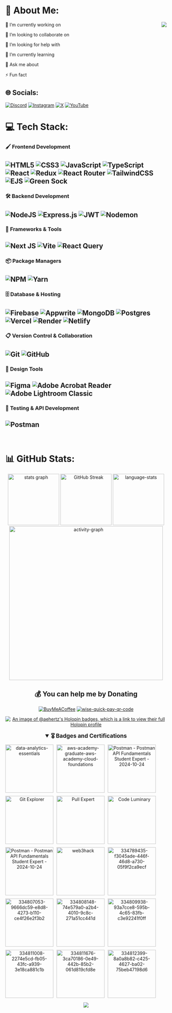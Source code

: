 # 💫 About Me:
 <img align="right" src="https://github.com/user-attachments/assets/d123f961-bcea-40e7-8d61-251fa3584638">


 🔭 I’m currently working on
 
 👯 I’m looking to collaborate on
 
 🤝 I’m looking for help with
 
 🌱 I’m currently learning
 
 💬 Ask me about
 
 ⚡ Fun fact




## 🌐 Socials:

<p align="start">
  <a href="https://discord.gg/JTF7tMD"><img src="https://img.shields.io/badge/Discord-%235865F2.svg?style=for-the-badge&logo=discord&logoColor=white" alt="Discord"/></a>
  <a href="https://instagram.com/playinhertz"><img src="https://img.shields.io/badge/Instagram-%23E4405F.svg?style=for-the-badge&logo=Instagram&logoColor=white" alt="Instagram"/></a>
  <a href="https://x.com/Abhi_Hertz"><img src="https://img.shields.io/badge/X-%23000000.svg?style=for-the-badge&logo=X&logoColor=white" alt="X"/></a>
  <a href="https://youtube.com/@@playinhertz"><img src="https://img.shields.io/badge/YouTube-%23FF0000.svg?style=for-the-badge&logo=YouTube&logoColor=white" alt="YouTube"/></a>
</p>
 

# 💻 Tech Stack:


### 🖌️ **Frontend Development**
![HTML5](https://img.shields.io/badge/html5-%23E34F26.svg?style=for-the-badge&logo=html5&logoColor=white)
![CSS3](https://img.shields.io/badge/css3-%231572B6.svg?style=for-the-badge&logo=css3&logoColor=white)
![JavaScript](https://img.shields.io/badge/javascript-%23323330.svg?style=for-the-badge&logo=javascript&logoColor=%23F7DF1E)
![TypeScript](https://img.shields.io/badge/typescript-%23007ACC.svg?style=for-the-badge&logo=typescript&logoColor=white)
![React](https://img.shields.io/badge/react-%2320232a.svg?style=for-the-badge&logo=react&logoColor=%2361DAFB)
![Redux](https://img.shields.io/badge/redux-%23593d88.svg?style=for-the-badge&logo=redux&logoColor=white)
![React Router](https://img.shields.io/badge/React_Router-CA4245?style=for-the-badge&logo=react-router&logoColor=white)
![TailwindCSS](https://img.shields.io/badge/tailwindcss-%2338B2AC.svg?style=for-the-badge&logo=tailwind-css&logoColor=white)
![EJS](https://img.shields.io/badge/ejs-%23B4CA65.svg?style=for-the-badge&logo=ejs&logoColor=black)
![Green Sock](https://img.shields.io/badge/green%20sock-88CE02?style=for-the-badge&logo=greensock&logoColor=white)
----

### 🛠️ **Backend Development**
![NodeJS](https://img.shields.io/badge/node.js-6DA55F?style=for-the-badge&logo=node.js&logoColor=white)
![Express.js](https://img.shields.io/badge/express.js-%23404d59.svg?style=for-the-badge&logo=express&logoColor=%2361DAFB)
![JWT](https://img.shields.io/badge/JWT-black?style=for-the-badge&logo=JSON%20web%20tokens)
![Nodemon](https://img.shields.io/badge/NODEMON-%23323330.svg?style=for-the-badge&logo=nodemon&logoColor=%BBDEAD)
----

### 🚀 **Frameworks & Tools**
![Next JS](https://img.shields.io/badge/Next-black?style=for-the-badge&logo=next.js&logoColor=white)
![Vite](https://img.shields.io/badge/vite-%23646CFF.svg?style=for-the-badge&logo=vite&logoColor=white)
![React Query](https://img.shields.io/badge/-React%20Query-FF4154?style=for-the-badge&logo=react%20query&logoColor=white)
----
### 📦 **Package Managers**
![NPM](https://img.shields.io/badge/NPM-%23CB3837.svg?style=for-the-badge&logo=npm&logoColor=white)
![Yarn](https://img.shields.io/badge/yarn-%232C8EBB.svg?style=for-the-badge&logo=yarn&logoColor=white)
----

### 🗄️ **Database & Hosting**
![Firebase](https://img.shields.io/badge/firebase-%23039BE5.svg?style=for-the-badge&logo=firebase)
![Appwrite](https://img.shields.io/badge/Appwrite-%23FD366E.svg?style=for-the-badge&logo=appwrite&logoColor=white)
![MongoDB](https://img.shields.io/badge/MongoDB-%234ea94b.svg?style=for-the-badge&logo=mongodb&logoColor=white)
![Postgres](https://img.shields.io/badge/postgres-%23316192.svg?style=for-the-badge&logo=postgresql&logoColor=white)
![Vercel](https://img.shields.io/badge/vercel-%23000000.svg?style=for-the-badge&logo=vercel&logoColor=white)
![Render](https://img.shields.io/badge/Render-%46E3B7.svg?style=for-the-badge&logo=render&logoColor=white)
![Netlify](https://img.shields.io/badge/netlify-%23000000.svg?style=for-the-badge&logo=netlify&logoColor=#00C7B7)
----

### 📋 **Version Control & Collaboration**
![Git](https://img.shields.io/badge/git-%23F05033.svg?style=for-the-badge&logo=git&logoColor=white)
![GitHub](https://img.shields.io/badge/github-%23121011.svg?style=for-the-badge&logo=github&logoColor=white)
----

### 🧰 **Design Tools**
![Figma](https://img.shields.io/badge/figma-%23F24E1E.svg?style=for-the-badge&logo=figma&logoColor=white)
![Adobe Acrobat Reader](https://img.shields.io/badge/Adobe%20Acrobat%20Reader-EC1C24.svg?style=for-the-badge&logo=Adobe%20Acrobat%20Reader&logoColor=white)
![Adobe Lightroom Classic](https://img.shields.io/badge/Adobe%20Lightroom%20Classic-31A8FF.svg?style=for-the-badge&logo=Adobe%20Lightroom%20Classic&logoColor=white)
----

### 🧪 **Testing & API Development**
![Postman](https://img.shields.io/badge/Postman-FF6C37?style=for-the-badge&logo=postman&logoColor=white)
----

<br>

# 📊 GitHub Stats:

<div align="center">
  <img src="https://github-readme-stats.vercel.app/api?username=AE-Hertz&hide_title=true&hide_rank=true&show_icons=true&include_all_commits=true&count_private=true&disable_animations=false&theme=vision-friendly-dark&locale=en&hide_border=true" height="160" alt="stats graph" />
  <img src="http://github-readme-streak-stats.herokuapp.com?user=AE-Hertz&theme=vision-friendly-dark&hide_border=true" height="160" alt="GitHub Streak" />
  <img src="https://github-readme-stats.vercel.app/api/top-langs/?username=AE-Hertz&theme=vision-friendly-dark&hide_border=true&include_all_commits=false&count_private=false&layout=compact" height="160" alt="language-stats" />

  <img src="https://github-readme-activity-graph.vercel.app/graph?username=AE-Hertz&radius=16&theme=high-contrast&area=true&hide_border=true&hide_title=true" height="480" alt="activity-graph" />

<div align="center">
</div>



###


## 💰 You can help me by Donating
[![BuyMeACoffee](https://img.shields.io/badge/Buy%20Me%20a%20Coffee-ffdd00?style=for-the-badge&logo=buy-me-a-coffee&logoColor=black)](https://buymeacoffee.com/playinhertz)
[![wise-quick-pay-qr-code](https://img.shields.io/badge/Wise-394e79?style=for-the-badge&logo=wise&logoColor=00B9FF)](https://github.com/user-attachments/assets/41329df6-d0b1-4084-9c94-99d45e77edc5)





[![An image of @aehertz's Holopin badges, which is a link to view their full Holopin profile](https://holopin.me/aehertz)](https://holopin.io/@aehertz)

<details open>
  <summary style="font-size: 1.25em; font-weight: bold; margin-bottom: 10px;">🎖️ Badges and Certifications</summary>

  <div style="display: flex; flex-wrap: wrap; gap: 10px;">

   <img src="https://github.com/user-attachments/assets/6bf1e6e5-1658-4567-b18e-cc49e71b8684" alt="data-analytics-essentials" style="height: 150px; width: auto;">
    <img src="https://github.com/user-attachments/assets/e6c072b5-8f72-48b4-b3cd-bd16936d3170" alt="aws-academy-graduate-aws-academy-cloud-foundations" style="height: 150px; width: auto;">
    <img src="https://github.com/user-attachments/assets/230b9d6f-c4b2-4418-8d44-1aed0c8b00a8" alt="Postman - Postman API Fundamentals Student Expert - 2024-10-24" style="height: 150px; width: auto;">
    <img src="https://github.com/user-attachments/assets/f37313a5-e52e-4d4b-9580-a2a05741e17f" alt="Git Explorer" style="height: 150px; width: auto;">
    <img src="https://github.com/user-attachments/assets/63f71f16-ff2b-43f8-b08a-e73f6a1bb25f" alt="Pull Expert" style="height: 150px; width: auto;">
    <img src="https://github.com/user-attachments/assets/0af3fc66-cea3-464d-85ce-41b159729bf9" alt="Code Luminary" style="height: 150px; width: auto;">
    <img src="https://github.com/user-attachments/assets/3c369dd2-a9c1-45b1-99cd-feee426954ff" alt="Postman - Postman API Fundamentals Student Expert - 2024-10-24" style="height: 150px; width: auto;">
    <img src="https://github.com/user-attachments/assets/bce108b5-b811-4552-bbb4-a198885fa8a2" alt="web3hack" style="height: 150px; width: auto;">
    <img src="https://github.com/user-attachments/assets/826200c1-4d7b-4a3a-9cc0-da4b87b73200" alt="334789435-f3045ade-446f-46d8-a730-05f9f2ca9ecf" style="height: 150px; width: auto;">
    <img src="https://github.com/user-attachments/assets/1dd30ba4-8035-4620-9f7f-29c28fd35fff" alt="334807053-9666dc59-e8d8-4273-b110-ce4f26e2f3b2" style="height: 150px; width: auto;">
    <img src="https://github.com/user-attachments/assets/1038628b-5812-4893-a545-f648c7e58772" alt="334808148-74e579a0-a2b4-4010-9c8c-271a51cc441d" style="height: 150px; width: auto;">
    <img src="https://github.com/user-attachments/assets/399687b6-70d4-40f0-9cbc-4f788aff9e59" alt="334809938-93a7cce8-595b-4c65-83fb-c3e92241f0ff" style="height: 150px; width: auto;">
    <img src="https://github.com/user-attachments/assets/6d942453-3e52-4fae-bd1c-c76e596267e0" alt="334811008-2274e5cd-fb05-43fc-a939-3e18ca881c1b" style="height: 150px; width: auto;">
    <img src="https://github.com/user-attachments/assets/af88661c-f148-4456-bf43-4cb46b7914ca" alt="334811676-3ca70186-0e49-442b-85b2-061d819cfd8e" style="height: 150px; width: auto;">
    <img src="https://github.com/user-attachments/assets/b164a1a8-0042-436c-a907-0fd41c099acd" alt="334812399-8a0a8b82-c425-4627-ba02-75beb47198d6" style="height: 150px; width: auto;">

  </div>
</details>




[![](https://visitcount.itsvg.in/api?id=AE-Hertz&icon=10&color=13)](https://visitcount.itsvg.in)
